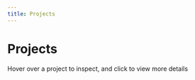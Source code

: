 ```yaml
---
title: Projects
---
```


# Projects

Hover over a project to inspect, and click to view more details
